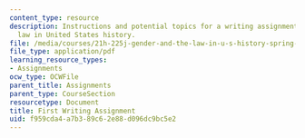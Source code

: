 ```yaml
---
content_type: resource
description: Instructions and potential topics for a writing assignment on gender
  law in United States history.
file: /media/courses/21h-225j-gender-and-the-law-in-u-s-history-spring-2004/f959cda4a7b389c62e88d096dc9bc5e2_MIT21H_225JS04_fpaper_204.pdf
file_type: application/pdf
learning_resource_types:
- Assignments
ocw_type: OCWFile
parent_title: Assignments
parent_type: CourseSection
resourcetype: Document
title: First Writing Assignment
uid: f959cda4-a7b3-89c6-2e88-d096dc9bc5e2
---
```

